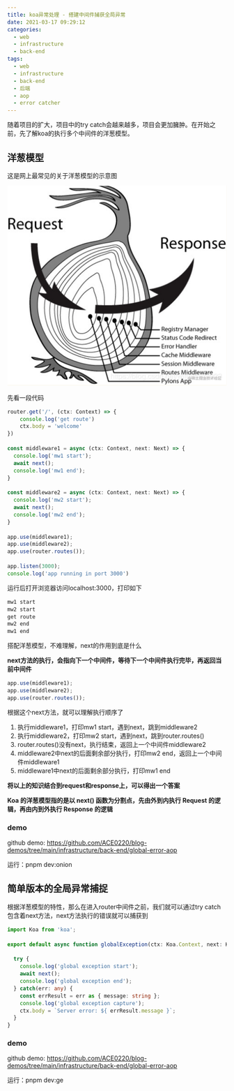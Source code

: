 ```yaml
---
title: koa异常处理 - 搭建中间件捕获全局异常
date: 2021-03-17 09:29:12
categories:
  - web
  - infrastructure
  - back-end
tags:
  - web
  - infrastructure
  - back-end
  - 后端
  - aop
  - error catcher
---
```


随着项目的扩大，项目中的try catch会越来越多，项目会更加臃肿。在开始之前，先了解koa的执行多个中间件的洋葱模型。

<!-- more -->


## 洋葱模型

这是网上最常见的关于洋葱模型的示意图

![](/pics/infrastructure/koa-req-res-model.png)

先看一段代码

```typescript
router.get('/', (ctx: Context) => {
    console.log('get route')
    ctx.body = 'welcome'
})

const middleware1 = async (ctx: Context, next: Next) => {
  console.log('mw1 start');
  await next();
  console.log('mw1 end');
}

const middleware2 = async (ctx: Context, next: Next) => {
  console.log('mw2 start');
  await next();
  console.log('mw2 end');
}

app.use(middleware1);
app.use(middleware2);
app.use(router.routes());

app.listen(3000);
console.log('app running in port 3000')
```

运行后打开浏览器访问localhost:3000，打印如下

```sh
mw1 start
mw2 start
get route
mw2 end
mw1 end
```

搭配洋葱模型，不难理解，next的作用到底是什么

**next方法的执行，会指向下一个中间件，等待下一个中间件执行完毕，再返回当前中间件**

```typescript
app.use(middleware1);
app.use(middleware2);
app.use(router.routes());
```

根据这个next方法，就可以理解执行顺序了

1. 执行middleware1，打印mw1 start，遇到next，跳到middleware2
2. 执行middleware2，打印mw2 start，遇到next，跳到router.routes()
3. router.routes()没有next，执行结束，返回上一个中间件middleware2
4. middleware2中next的后面剩余部分执行，打印mw2 end，返回上一个中间件middleware1
5. middleware1中next的后面剩余部分执行，打印mw1 end

**将以上的知识结合到request和response上，可以得出一个答案**

**Koa 的洋葱模型指的是以 next() 函数为分割点，先由外到内执行 Request 的逻辑，再由内到外执行 Response 的逻辑**

### demo

github demo: https://github.com/ACE0220/blog-demos/tree/main/infrastructure/back-end/global-error-aop

运行：pnpm dev:onion

## 简单版本的全局异常捕捉

根据洋葱模型的特性，那么在进入router中间件之前，我们就可以通过try catch包含着next方法，next方法执行的错误就可以捕获到

```typescript
import Koa from 'koa';

export default async function globalException(ctx: Koa.Context, next: Koa.Next) {
  
  try {
    console.log('global exception start');
    await next();
    console.log('global exception end');
  } catch(err: any) {
    const errResult = err as { message: string };
    console.log('global exception capture');
    ctx.body = `Server error: ${ errResult.message }`;
  }
}
```

### demo

github demo: https://github.com/ACE0220/blog-demos/tree/main/infrastructure/back-end/global-error-aop

运行：pnpm dev:ge
